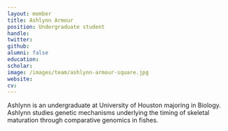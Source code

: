 ```yaml
---
layout: member
title: Ashlynn Armour
position: Undergraduate student
handle:
twitter:
github:
alumni: false
education:
scholar:
image: /images/team/ashlynn-armour-square.jpg
website:
cv:
---
```


Ashlynn is an undergraduate at University of Houston majoring in Biology. Ashlynn studies genetic mechanisms underlying the timing of skeletal maturation through comparative genomics in fishes.  
